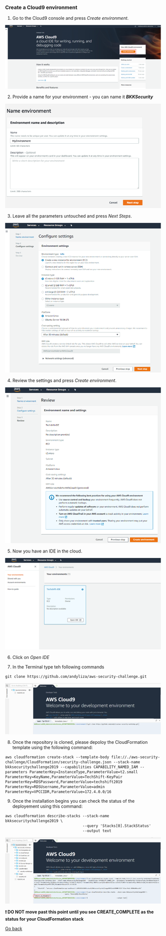 ### Create a Cloud9 environment

1) Go to the Cloud9 console and press *Create environment*.

![prerequisites lab](images//1d057a6d465f25b6ff1842ee465ab08d.png)

2) Provide a name for your environment - you can name it ___BKKSecurity___

![images/](images/cloud9-environment-name.png)

3) Leave all the parameters untouched and press *Next Steps*.


![images/](images/bd9d46e5b0a0c7f7e0e405566a2a4806.png)


4) Review the settings and press *Create environment*.


![images/](images/09e18a38e2942abbedcfae852c057fb3.png)


5) Now you have an IDE in the cloud.


![images/](images/6bf8fc54f1f01e9eda93a8dc95f5dccd.png)

6) Click on *Open IDE*

7) In the Terminal type teh following commands

```
git clone https://github.com/andyliza/aws-security-challenge.git

```
![images/](images/clone.png)

8) Once the repository is cloned, please depoloy the CloudFormation template using the following command:

```
aws cloudformation create-stack --template-body file://./aws-security-challenge/CloudFormation/security-challenge.json --stack-name bkksecuritychallenge2019 --capabilities CAPABILITY_NAMED_IAM --parameters ParameterKey=InstanceType,ParameterValue=t2.small ParameterKey=KeyName,ParameterValue=TechShift-KeyPair ParameterKey=RDSPassword,ParameterValue=techshift2019 ParameterKey=RDSUsername,ParameterValue=admin ParameterKey=VPCCIDR,ParameterValue=172.4.0.0/16

```

9) Once the installation begins you can check the status of the deployement using this command:

```
aws cloudformation describe-stacks --stack-name bkksecuritychallenge2019 \
                                   --query 'Stacks[0].StackStatus'
                                   --output text
```

![images/](images/statuscheck.png)

 **:heavy_exclamation_mark: DO NOT move past this point until you see CREATE_COMPLETE as the status for your CloudFormation stack**

[Go back](./)
